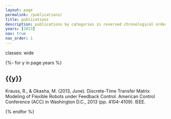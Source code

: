 ```yaml
---
layout: page
permalink: /publications/
title: publications
description: publications by categories in reversed chronological order. generated by jekyll-scholar.
years: [2013]
nav: true
nav_order: 1
---
```

<!-- _pages/publications.md -->
<div class="publications">

classes: wide

{%- for y in page.years %}
  <h2 class="year">{{y}}</h2>
  Krauss, R., & Okasha, M. (2013, June). Discrete-Time Transfer Matrix Modeling of Flexible
  Robots under Feedback Control. American Control Conference (ACC) in Washington D.C., 2013 (pp. 4104-4109). IEEE.

{% endfor %}

</div>
